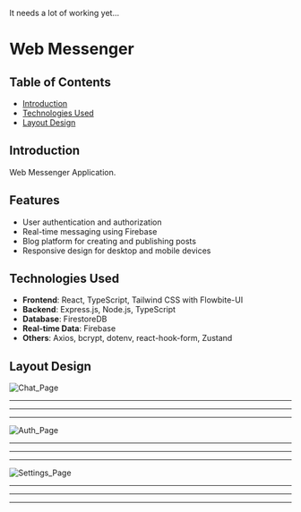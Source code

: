 It needs a lot of working yet...

# Web Messenger

## Table of Contents
- [Introduction](#introduction)
- [Technologies Used](#technologies-used)
- [Layout Design](#layout)

## Introduction
Web Messenger Application.

## Features
- User authentication and authorization
- Real-time messaging using Firebase
- Blog platform for creating and publishing posts
- Responsive design for desktop and mobile devices

## Technologies Used
- **Frontend**: React, TypeScript, Tailwind CSS with Flowbite-UI
- **Backend**: Express.js, Node.js, TypeScript
- **Database**: FirestoreDB
- **Real-time Data**: Firebase
- **Others**: Axios, bcrypt, dotenv, react-hook-form, Zustand

## Layout Design
  ![Chat_Page](https://github.com/vtiposhnik/react-chat_app/assets/99889690/f6c095bd-3057-4225-b8c8-02cf2873721e)
  ***
  ***
  ***
  ![Auth_Page](https://github.com/vtiposhnik/react-chat_app/assets/99889690/16368fe0-e1f6-4749-bd58-b398cba3a590)
  ***
  ***
  ***
  ![Settings_Page](https://github.com/vtiposhnik/react-chat_app/assets/99889690/3bd034f3-2c9f-4da6-9fc3-b9978290ede3)
  ***
  ***
  ***
